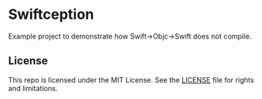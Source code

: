 # Swiftception

Example project to demonstrate how Swift->Objc->Swift does not compile.

## License

This repo is licensed under the MIT License. See the [LICENSE](LICENSE.md) file for rights and limitations.
